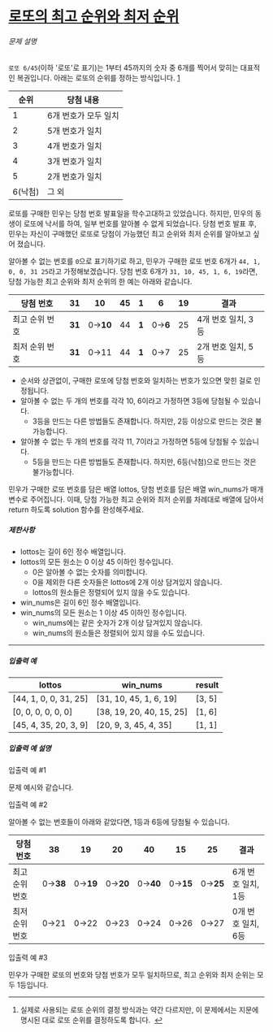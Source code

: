 # [로또의 최고 순위와 최저 순위](https://school.programmers.co.kr/learn/courses/30/lessons/77484)


###### 문제 설명


`로또 6/45`(이하 '로또'로 표기)는 1부터 45까지의 숫자 중 6개를 찍어서 맞히는 대표적인 복권입니다. 아래는 로또의 순위를 정하는 방식입니다. [1](#fn1)




| 순위 | 당첨 내용 |
| --- | --- |
| 1 | 6개 번호가 모두 일치 |
| 2 | 5개 번호가 일치 |
| 3 | 4개 번호가 일치 |
| 4 | 3개 번호가 일치 |
| 5 | 2개 번호가 일치 |
| 6(낙첨) | 그 외 |


로또를 구매한 민우는 당첨 번호 발표일을 학수고대하고 있었습니다. 하지만, 민우의 동생이 로또에 낙서를 하여, 일부 번호를 알아볼 수 없게 되었습니다. 당첨 번호 발표 후, 민우는 자신이 구매했던 로또로 당첨이 가능했던 최고 순위와 최저 순위를 알아보고 싶어 졌습니다.   

알아볼 수 없는 번호를 `0`으로 표기하기로 하고, 민우가 구매한 로또 번호 6개가 `44, 1, 0, 0, 31 25`라고 가정해보겠습니다. 당첨 번호 6개가 `31, 10, 45, 1, 6, 19`라면, 당첨 가능한 최고 순위와 최저 순위의 한 예는 아래와 같습니다.




| 당첨 번호 | 31 | 10 | 45 | 1 | 6 | 19 | 결과 |
| --- | --- | --- | --- | --- | --- | --- | --- |
| 최고 순위 번호 | **31** | 0→**10** | 44 | **1** | 0→**6** | 25 | 4개 번호 일치, 3등 |
| 최저 순위 번호 | **31** | 0→11 | 44 | **1** | 0→7 | 25 | 2개 번호 일치, 5등 |


* 순서와 상관없이, 구매한 로또에 당첨 번호와 일치하는 번호가 있으면 맞힌 걸로 인정됩니다.
* 알아볼 수 없는 두 개의 번호를 각각 10, 6이라고 가정하면 3등에 당첨될 수 있습니다.
	+ 3등을 만드는 다른 방법들도 존재합니다. 하지만, 2등 이상으로 만드는 것은 불가능합니다.
* 알아볼 수 없는 두 개의 번호를 각각 11, 7이라고 가정하면 5등에 당첨될 수 있습니다.
	+ 5등을 만드는 다른 방법들도 존재합니다. 하지만, 6등(낙첨)으로 만드는 것은 불가능합니다.


민우가 구매한 로또 번호를 담은 배열 lottos, 당첨 번호를 담은 배열 win\_nums가 매개변수로 주어집니다. 이때, 당첨 가능한 최고 순위와 최저 순위를 차례대로 배열에 담아서 return 하도록 solution 함수를 완성해주세요. 


##### 제한사항


* lottos는 길이 6인 정수 배열입니다.
* lottos의 모든 원소는 0 이상 45 이하인 정수입니다.
	+ 0은 알아볼 수 없는 숫자를 의미합니다.
	+ 0을 제외한 다른 숫자들은 lottos에 2개 이상 담겨있지 않습니다.
	+ lottos의 원소들은 정렬되어 있지 않을 수도 있습니다.
* win\_nums은 길이 6인 정수 배열입니다.
* win\_nums의 모든 원소는 1 이상 45 이하인 정수입니다.
	+ win\_nums에는 같은 숫자가 2개 이상 담겨있지 않습니다.
	+ win\_nums의 원소들은 정렬되어 있지 않을 수도 있습니다.




---


##### 입출력 예




| lottos | win\_nums | result |
| --- | --- | --- |
| \[44, 1, 0, 0, 31, 25] | \[31, 10, 45, 1, 6, 19] | \[3, 5] |
| \[0, 0, 0, 0, 0, 0] | \[38, 19, 20, 40, 15, 25] | \[1, 6] |
| \[45, 4, 35, 20, 3, 9] | \[20, 9, 3, 45, 4, 35] | \[1, 1] |


##### 입출력 예 설명


입출력 예 \#1  

문제 예시와 같습니다.


입출력 예 \#2  

알아볼 수 없는 번호들이 아래와 같았다면, 1등과 6등에 당첨될 수 있습니다. 




| 당첨 번호 | 38 | 19 | 20 | 40 | 15 | 25 | 결과 |
| --- | --- | --- | --- | --- | --- | --- | --- |
| 최고 순위 번호 | 0→**38** | 0→**19** | 0→**20** | 0→**40** | 0→**15** | 0→**25** | 6개 번호 일치, 1등 |
| 최저 순위 번호 | 0→21 | 0→22 | 0→23 | 0→24 | 0→26 | 0→27 | 0개 번호 일치, 6등 |


입출력 예 \#3  

민우가 구매한 로또의 번호와 당첨 번호가 모두 일치하므로, 최고 순위와 최저 순위는 모두 1등입니다. 





---


1. 실제로 사용되는 로또 순위의 결정 방식과는 약간 다르지만, 이 문제에서는 지문에 명시된 대로 로또 순위를 결정하도록 합니다.  [↩](#fnref1)




